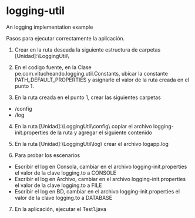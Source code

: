 # logging-util
An logging implementation example 

Pasos para ejecutar correctamente la aplicación.
1. Crear en la ruta deseada la siguiente estructura de carpetas [Unidad]:\LoggingUtil\

2. En el codigo fuente, en la Clase pe.com.vitucheando.logging.util.Constants, ubicar la constante PATH_DEFAULT_PROPERTIES y asignarle el valor de la ruta creada en el punto 1.

3. En la ruta creada en el punto 1, crear las siguientes carpetas
- /config
- /log

4. En la ruta [Unidad]:\LoggingUtil\config\ copiar el archivo logging-init.properties de la ruta y agregar el siguiente contenido

5. En la ruta [Unidad]:\LoggingUtil\log\ crear el archivo logapp.log

6. Para probar los escenarios
- Escribir el log en Consola, cambiar en el archivo logging-init.properties el valor de la clave logging.to a CONSOLE
- Escribir el log en Archivo, cambiar en el archivo logging-init.properties el valor de la clave logging.to a FILE
- Escribir el log en BD, cambiar en el archivo logging-init.properties el valor de la clave logging.to a DATABASE

7. En la aplicación, ejecutar el Test1.java

